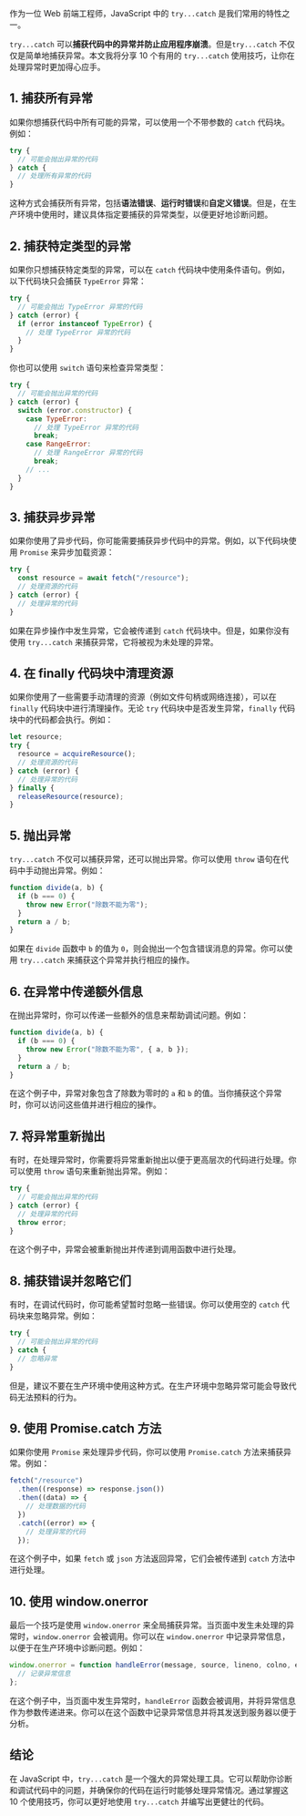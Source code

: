 作为一位 Web 前端工程师，JavaScript 中的 `try...catch` 是我们常用的特性之一。

`try...catch` 可以**捕获代码中的异常并防止应用程序崩溃**。但是`try...catch` 不仅仅是简单地捕获异常。本文我将分享 10 个有用的 `try...catch` 使用技巧，让你在处理异常时更加得心应手。

## 1. 捕获所有异常

如果你想捕获代码中所有可能的异常，可以使用一个不带参数的 `catch` 代码块。例如：

```javascript
try {
  // 可能会抛出异常的代码
} catch {
  // 处理所有异常的代码
}
```

这种方式会捕获所有异常，包括**语法错误**、**运行时错误**和**自定义错误**。但是，在生产环境中使用时，建议具体指定要捕获的异常类型，以便更好地诊断问题。

## 2. 捕获特定类型的异常

如果你只想捕获特定类型的异常，可以在 `catch` 代码块中使用条件语句。例如，以下代码块只会捕获 `TypeError` 异常：

```javascript
try {
  // 可能会抛出 TypeError 异常的代码
} catch (error) {
  if (error instanceof TypeError) {
    // 处理 TypeError 异常的代码
  }
}
```

你也可以使用 `switch` 语句来检查异常类型：

```javascript
try {
  // 可能会抛出异常的代码
} catch (error) {
  switch (error.constructor) {
    case TypeError:
      // 处理 TypeError 异常的代码
      break;
    case RangeError:
      // 处理 RangeError 异常的代码
      break;
    // ...
  }
}
```

## 3. 捕获异步异常

如果你使用了异步代码，你可能需要捕获异步代码中的异常。例如，以下代码块使用 `Promise` 来异步加载资源：

```javascript
try {
  const resource = await fetch("/resource");
  // 处理资源的代码
} catch (error) {
  // 处理异常的代码
}
```

如果在异步操作中发生异常，它会被传递到 `catch` 代码块中。但是，如果你没有使用 `try...catch` 来捕获异常，它将被视为未处理的异常。

## 4. 在 finally 代码块中清理资源

如果你使用了一些需要手动清理的资源（例如文件句柄或网络连接），可以在 `finally` 代码块中进行清理操作。无论 `try` 代码块中是否发生异常，`finally` 代码块中的代码都会执行。例如：

```javascript
let resource;
try {
  resource = acquireResource();
  // 处理资源的代码
} catch (error) {
  // 处理异常的代码
} finally {
  releaseResource(resource);
}
```

## 5. 抛出异常

`try...catch` 不仅可以捕获异常，还可以抛出异常。你可以使用 `throw` 语句在代码中手动抛出异常。例如：

```javascript
function divide(a, b) {
  if (b === 0) {
    throw new Error("除数不能为零");
  }
  return a / b;
}
```

如果在 `divide` 函数中 `b` 的值为 `0`，则会抛出一个包含错误消息的异常。你可以使用 `try...catch` 来捕获这个异常并执行相应的操作。

## 6. 在异常中传递额外信息

在抛出异常时，你可以传递一些额外的信息来帮助调试问题。例如：

```javascript
function divide(a, b) {
  if (b === 0) {
    throw new Error("除数不能为零", { a, b });
  }
  return a / b;
}
```

在这个例子中，异常对象包含了除数为零时的 `a` 和 `b` 的值。当你捕获这个异常时，你可以访问这些值并进行相应的操作。

## 7. 将异常重新抛出

有时，在处理异常时，你需要将异常重新抛出以便于更高层次的代码进行处理。你可以使用 `throw` 语句来重新抛出异常。例如：

```javascript
try {
  // 可能会抛出异常的代码
} catch (error) {
  // 处理异常的代码
  throw error;
}
```

在这个例子中，异常会被重新抛出并传递到调用函数中进行处理。

## 8. 捕获错误并忽略它们

有时，在调试代码时，你可能希望暂时忽略一些错误。你可以使用空的 `catch` 代码块来忽略异常。例如：

```javascript
try {
  // 可能会抛出异常的代码
} catch {
  // 忽略异常
}
```

但是，建议不要在生产环境中使用这种方式。在生产环境中忽略异常可能会导致代码无法预料的行为。

## 9. 使用 Promise.catch 方法

如果你使用 `Promise` 来处理异步代码，你可以使用 `Promise.catch` 方法来捕获异常。例如：

```javascript
fetch("/resource")
  .then((response) => response.json())
  .then((data) => {
    // 处理数据的代码
  })
  .catch((error) => {
    // 处理异常的代码
  });
```

在这个例子中，如果 `fetch` 或 `json` 方法返回异常，它们会被传递到 `catch` 方法中进行处理。

## 10. 使用 window.onerror

最后一个技巧是使用 `window.onerror` 来全局捕获异常。当页面中发生未处理的异常时，`window.onerror` 会被调用。你可以在 `window.onerror` 中记录异常信息，以便于在生产环境中诊断问题。例如：

```javascript
window.onerror = function handleError(message, source, lineno, colno, error) {
  // 记录异常信息
};
```

在这个例子中，当页面中发生异常时，`handleError` 函数会被调用，并将异常信息作为参数传递进来。你可以在这个函数中记录异常信息并将其发送到服务器以便于分析。

## 结论

在 JavaScript 中，`try...catch` 是一个强大的异常处理工具。它可以帮助你诊断和调试代码中的问题，并确保你的代码在运行时能够处理异常情况。通过掌握这 10 个使用技巧，你可以更好地使用 `try...catch` 并编写出更健壮的代码。

